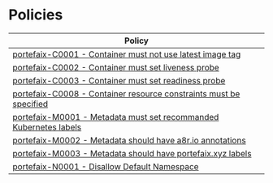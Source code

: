 # Policies

<!-- BEGIN_POLICIES_DOC -->

| Policy                                                                                              |
| --------------------------------------------------------------------------------------------------- |
| [portefaix-C0001 - Container must not use latest image tag](cel/C0001-container-image-tag)          |
| [portefaix-C0002 - Container must set liveness probe](cel/C0003-container-liveness-probe)           |
| [portefaix-C0003 - Container must set readiness probe](cel/C0002-container-readiness-probe)         |
| [portefaix-C0008 - Container resource constraints must be specified](cel/C0008-container-resources) |
| [portefaix-M0001 - Metadata must set recommanded Kubernetes labels](cel/M0001-metadata-labels)      |
| [portefaix-M0002 - Metadata should have a8r.io annotations](cel/M0002-metadata-annotations)         |
| [portefaix-M0003 - Metadata should have portefaix.xyz labels](cel/M0003-metadata-portefaix-labels)  |
| [portefaix-N0001 - Disallow Default Namespace](cel/N0001-namespace-default)                         |

<!-- END_POLICIES_DOC -->

